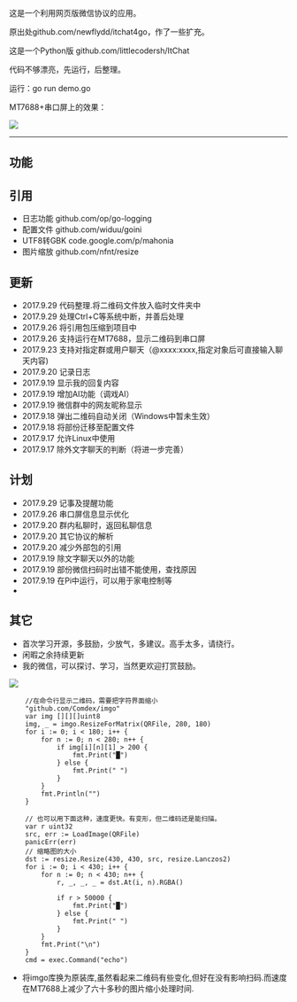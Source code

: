 这是一个利用网页版微信协议的应用。

原出处github.com/newflydd/itchat4go，作了一些扩充。

这是一个Python版 github.com/littlecodersh/ItChat

代码不够漂亮，先运行，后整理。

运行：go run demo.go

MT7688+串口屏上的效果：

![](https://github.com/soease/wx4go/blob/master/other/MT7688.jpg)

---

## 功能

## 引用
- 日志功能 github.com/op/go-logging
- 配置文件 github.com/widuu/goini
- UTF8转GBK code.google.com/p/mahonia
- 图片缩放 github.com/nfnt/resize

## 更新
- 2017.9.29 代码整理.将二维码文件放入临时文件夹中
- 2017.9.29 处理Ctrl+C等系统中断，并善后处理
- 2017.9.26 将引用包压缩到项目中
- 2017.9.26 支持运行在MT7688，显示二维码到串口屏
- 2017.9.23 支持对指定群或用户聊天（@xxxx:xxxx,指定对象后可直接输入聊天内容)
- 2017.9.20 记录日志
- 2017.9.19 显示我的回复内容
- 2017.9.19 增加AI功能（调戏AI）
- 2017.9.19 微信群中的网友昵称显示
- 2017.9.18 弹出二维码自动关闭（Windows中暂未生效）
- 2017.9.18 将部份迁移至配置文件
- 2017.9.17 允许Linux中使用
- 2017.9.17 除外文字聊天的判断（将进一步完善）

## 计划
- 2017.9.29 记事及提醒功能
- 2017.9.26 串口屏信息显示优化
- 2017.9.20 群内私聊时，返回私聊信息
- 2017.9.20 其它协议的解析
- 2017.9.20 减少外部包的引用
- 2017.9.19 除文字聊天以外的功能
- 2017.9.19 部份微信扫码时出错不能使用，查找原因
- 2017.9.19 在Pi中运行，可以用于家电控制等
- 
## 其它
- 首次学习开源，多鼓励，少放气，多建议。高手太多，请绕行。
- 闲暇之余持续更新
- 我的微信，可以探讨、学习，当然更欢迎打赏鼓励。

![](http://wyyyh.3322.org:88/static/upload/bigpic/20170919/1505787805515811601.jpg)

```
    //在命令行显示二维码，需要把字符界面缩小
    "github.com/Comdex/imgo"
    var img [][][]uint8
    img, _ = imgo.ResizeForMatrix(QRFile, 280, 180)
    for i := 0; i < 180; i++ {
        for n := 0; n < 280; n++ {
            if img[i][n][1] > 200 {
                fmt.Print("█")
            } else {
                fmt.Print(" ")
            }
        }
        fmt.Println("")
    }

    // 也可以用下面这种，速度更快。有变形，但二维码还是能扫描。
    var r uint32
    src, err := LoadImage(QRFile)
    panicErr(err)
    // 缩略图的大小
    dst := resize.Resize(430, 430, src, resize.Lanczos2)
    for i := 0; i < 430; i++ {
        for n := 0; n < 430; n++ {
            r, _, _, _ = dst.At(i, n).RGBA()

            if r > 50000 {
                fmt.Print("█")
            } else {
                fmt.Print(" ")
            }
        }
        fmt.Print("\n")
    }
    cmd = exec.Command("echo")

```                

- 将imgo库换为原装库,虽然看起来二维码有些变化,但好在没有影响扫码.而速度在MT7688上减少了六十多秒的图片缩小处理时间.